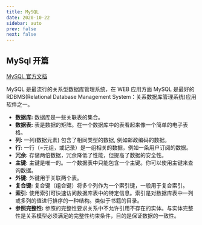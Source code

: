 ```yaml
---
title: MySQL
date: 2020-10-22
sidebar: auto
prev: false
next: false
---
```


## MySql 开篇

[MySQL 官方文档](https://dev.mysql.com/doc/refman/8.0/en/)

MySQL 是最流行的关系型数据库管理系统，在 WEB 应用方面 MySQL 是最好的 RDBMS(Relational Database Management System：关系数据库管理系统)应用软件之一。
- **数据库:** 数据库是一些关联表的集合。
- **数据表:** 表是数据的矩阵。在一个数据库中的表看起来像一个简单的电子表格。
- **列:** 一列(数据元素) 包含了相同类型的数据, 例如邮政编码的数据。
- **行:** 一行（=元组，或记录）是一组相关的数据，例如一条用户订阅的数据。
- **冗余:** 存储两倍数据，冗余降低了性能，但提高了数据的安全性。
- **主键:** 主键是唯一的。一个数据表中只能包含一个主键。你可以使用主键来查询数据。
- **外键:** 外键用于关联两个表。
- **复合键:** 复合键（组合键）将多个列作为一个索引键，一般用于复合索引。
- **索引:** 使用索引可快速访问数据库表中的特定信息。索引是对数据库表中一列或多列的值进行排序的一种结构。类似于书籍的目录。
- **参照完整性:** 参照的完整性要求关系中不允许引用不存在的实体。与实体完整性是关系模型必须满足的完整性约束条件，目的是保证数据的一致性。
